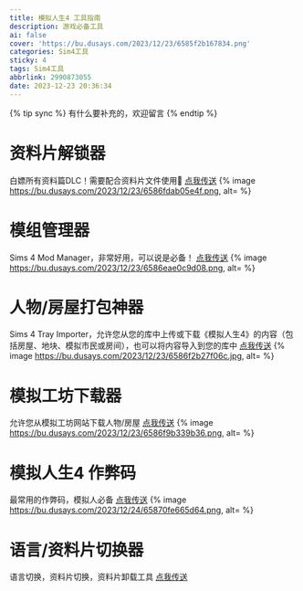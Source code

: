 ```yaml
---
title: 模拟人生4 工具指南
description: 游戏必备工具
ai: false
cover: 'https://bu.dusays.com/2023/12/23/6585f2b167834.png'
categories: Sim4工具
sticky: 4
tags: Sim4工具
abbrlink: 2990873055
date: 2023-12-23 20:36:34
---
```

{% tip sync %} 有什么要补充的，欢迎留言
{% endtip %}
# 资料片解锁器
白嫖所有资料篇DLC！需要配合资料片文件使用🥳
[点我传送](https://jisuk.top/posts/aa965a38.html)
{% image https://bu.dusays.com/2023/12/23/6586fdab05e4f.png, alt= %}
# 模组管理器
Sims 4 Mod Manager，非常好用，可以说是必备！
[点我传送](https://jisuk.top/posts/30e64502.html)
{% image https://bu.dusays.com/2023/12/23/6586eae0c9d08.png, alt= %}
# 人物/房屋打包神器
Sims 4 Tray Importer，允许您从您的库中上传或下载《模拟人生4》的内容（包括房屋、地块、模拟市民或房间），也可以将内容导入到您的库中
[点我传送](https://jisuk.top/posts/5ce8d743.html)
{% image https://bu.dusays.com/2023/12/23/6586f2b27f06c.jpg, alt= %}
# 模拟工坊下载器
允许您从模拟工坊网站下载人物/房屋
[点我传送](https://jisuk.top/posts/1631857023.html)
{% image https://bu.dusays.com/2023/12/23/6586f9b339b36.png, alt= %}
# 模拟人生4 作弊码
最常用的作弊码，模拟人必备
[点我传送](https://jisuk.top/posts/2881663155.html)
{% image https://bu.dusays.com/2023/12/24/65870fe665d64.png, alt= %}
# 语言/资料片切换器
语言切换，资料片切换，资料片卸载工具
[点我传送](https://jisuk.top/posts/b00ca5ce.html)
